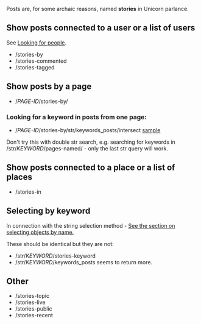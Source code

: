 Posts are, for some archaic reasons, named **stories** in Unicorn parlance.

## Show posts connected to a user or a list of users ##

See [Looking for people](fgs-people.md).

* /stories-by
* /stories-commented
* /stories-tagged

## Show posts by a page ##

* /*PAGE-ID*/stories-by/

### Looking for a keyword in posts from one page: ###

* /*PAGE-ID*/stories-by/str/keywords_posts/intersect [sample](https://www.facebook.com/search/122816404437089/stories-by/str/bouffier/keywords_posts/intersect)

Don't try this with double str search, e.g. searching for keywords in /str/*KEYWORD*/pages-named/ - only the last str query will work.

## Show posts connected to a place or a list of places ##

* /stories-in

## Selecting by keyword ##

In connection with the string selection method - [See the section on selecting objects by name.](../../wiki/The-basic-Graph-Search-grammar#selecting-by-name)

These should be identical but they are not: 

* /str/*KEYWORD*/stories-keyword
* /str/*KEYWORD*/keywords_posts seems to return more. 

## Other ##

* /stories-topic  
* /stories-live
* /stories-public
* /stories-recent
